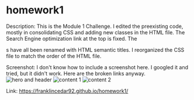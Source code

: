 # homework1

Description:
This is the Module 1 Challenge. I edited the preexisting code, mostly in consolidating CSS and adding new classes in the HTML file. The Search Engine optimization link at
the top is fixed. The <div>s have all been renamed with HTML semantic titles. I reorganized the CSS file to match the order of the HTML file.

Screenshot:
I don't know how to include a screenshot here. I googled it and tried, but it didn't work. Here are the broken links anyway. 
![hero and header](./hw1/assets/images/hero&header.jpg)
![content 1](./hw1/assets/images/content1.jpg)
![content 2](./hw1/assets/images/content2.jpg)

Link:
https://franklincedar92.github.io/homework1/
